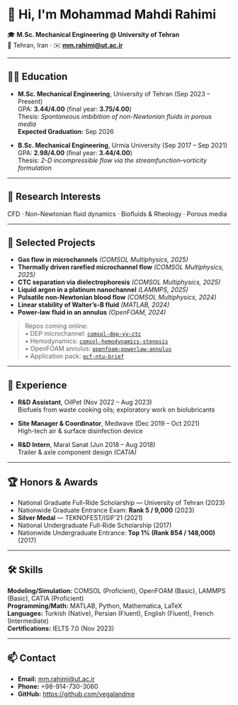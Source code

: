 # 👋 Hi, I'm Mohammad Mahdi Rahimi

🎓 **M.Sc. Mechanical Engineering @ University of Tehran**  
📍 Tehran, Iran · ✉️ **mm.rahimi@ut.ac.ir**

---

## 🧑‍🎓 Education
- **M.Sc. Mechanical Engineering**, University of Tehran (Sep 2023 – Present)  
  GPA: **3.44/4.00** (final year: **3.75/4.00**)  
  Thesis: *Spontaneous imbibition of non-Newtonian fluids in porous media*  
  **Expected Graduation:** Sep 2026

- **B.Sc. Mechanical Engineering**, Urmia University (Sep 2017 – Sep 2021)  
  GPA: **2.98/4.00** (final year: **3.44/4.00**)  
  Thesis: *2-D incompressible flow via the streamfunction–vorticity formulation*

---

## 🔬 Research Interests
CFD · Non-Newtonian fluid dynamics · Biofluids & Rheology · Porous media

---

## 📂 Selected Projects
- **Gas flow in microchannels** *(COMSOL Multiphysics, 2025)*  
- **Thermally driven rarefied microchannel flow** *(COMSOL Multiphysics, 2025)*  
- **CTC separation via dielectrophoresis** *(COMSOL Multiphysics, 2025)*  
- **Liquid argon in a platinum nanochannel** *(LAMMPS, 2025)*  
- **Pulsatile non-Newtonian blood flow** *(COMSOL Multiphysics, 2024)*  
- **Linear stability of Walter’s-B fluid** *(MATLAB, 2024)*  
- **Power-law fluid in an annulus** *(OpenFOAM, 2024)*

> Repos coming online:  
> • DEP microchannel: [`comsol-dep-yy-ctc`](https://github.com/vegalandme/comsol-dep-yy-ctc)  
> • Hemodynamics: [`comsol-hemodynamics-stenosis`](https://github.com/vegalandme/comsol-hemodynamics-stenosis)  
> • OpenFOAM annulus: [`openfoam-powerlaw-annulus`](https://github.com/vegalandme/openfoam-powerlaw-annulus)  
> • Application pack: [`gcf-ntu-brief`](https://github.com/vegalandme/gcf-ntu-brief)

---

## 💼 Experience
- **R&D Assistant**, OilPet (Nov 2022 – Aug 2023)  
  Biofuels from waste cooking oils; exploratory work on biolubricants

- **Site Manager & Coordinator**, Medwave (Dec 2019 – Oct 2021)  
  High-tech air & surface disinfection device

- **R&D Intern**, Maral Sanat (Jun 2018 – Aug 2018)  
  Trailer & axle component design *(CATIA)*

---

## 🏆 Honors & Awards
- National Graduate Full-Ride Scholarship — University of Tehran (2023)  
- Nationwide Graduate Entrance Exam: **Rank 5 / 9,000** (2023)  
- **Silver Medal** — TEKNOFEST/ISIF’21 (2021)  
- National Undergraduate Full-Ride Scholarship (2017)  
- Nationwide Undergraduate Entrance: **Top 1% (Rank 854 / 148,000)** (2017)

---

## 🛠️ Skills
**Modeling/Simulation:** COMSOL (Proficient), OpenFOAM (Basic), LAMMPS (Basic), CATIA (Proficient)  
**Programming/Math:** MATLAB, Python, Mathematica, LaTeX  
**Languages:** Turkish (Native), Persian (Fluent), English (Fluent), French (Intermediate)  
**Certifications:** IELTS 7.0 (Nov 2023)

---

## 📫 Contact
- **Email:** mm.rahimi@ut.ac.ir  
- **Phone:** +98-914-730-3060  
- **GitHub:** https://github.com/vegalandme  
<!-- Optional when ready: [LinkedIn](YOUR_URL) · [Google Scholar](YOUR_URL) -->
